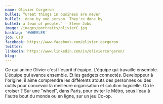 ```yaml
---
name: Olivier Corgeron
bulle1: “Great things in business are never 
bulle2:  done by one person. They're done by 
bulle3: a team of people.” - Steve Jobs
image: /images/portraits/olivierC.jpg
hashtag: '#WHEELER'
job: CTO
facebook: https://www.facebook.com/olivier.corgeron
twitter: 
linkedin: https://www.linkedin.com/in/oliviercorgeron/
blog: 
---
```

Ce qui anime Olivier c'est l'esprit d'équipe. L'équipe qui travaille ensemble. L'équipe qui avance ensemble. Et les gadgets connectés.
Developpeur à l'origine, il aime comprendre les différents atouts des personnes ou des outils pour concevoir la meilleure organisation et solution logicielle.
Où le croiser ? Sur une "wheel", dans Paris, pour éviter le Métro, sous l'eau à l'autre bout du monde ou en ligne, sur un jeu Co-op.

